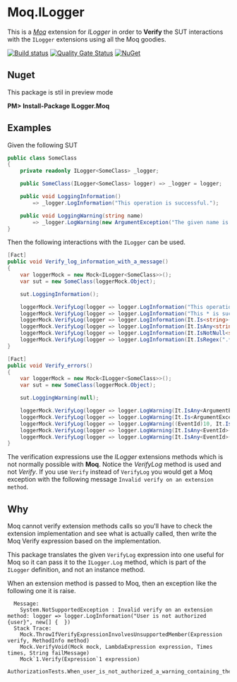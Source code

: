 # Moq.ILogger
This is a [*Moq*](https://github.com/Moq/moq4/wiki/Quickstart) extension for *ILogger* in order to **Verify** the SUT interactions with the `ILogger` extensions using all the Moq goodies.

[![Build status](https://ci.appveyor.com/api/projects/status/iixn0pkeuuov1rwb/branch/master?svg=true)](https://ci.appveyor.com/project/adrianiftode/moq-ilogger/branch/master)
[![Quality Gate Status](https://sonarcloud.io/api/project_badges/measure?project=Moq.ILogger&metric=alert_status)](https://sonarcloud.io/dashboard?id=Moq.ILogger)
[![NuGet](https://img.shields.io/nuget/v/ILogger.Moq.svg)](https://www.nuget.org/packages/ILogger.Moq)

## Nuget
This package is stil in preview mode

**PM&gt; Install-Package ILogger.Moq**

## Examples

Given the following SUT
```csharp
public class SomeClass
{
    private readonly ILogger<SomeClass> _logger;

    public SomeClass(ILogger<SomeClass> logger) => _logger = logger;

    public void LoggingInformation()
        => _logger.LogInformation("This operation is successful.");

    public void LoggingWarning(string name)
        => _logger.LogWarning(new ArgumentException("The given name is not ok", nameof(name)), "This operation failed, but let's log an warning only");
}
```

Then the following interactions with the `ILogger` can be used.  

```csharp
[Fact]
public void Verify_log_information_with_a_message()
{
    var loggerMock = new Mock<ILogger<SomeClass>>();
    var sut = new SomeClass(loggerMock.Object);

    sut.LoggingInformation();

    loggerMock.VerifyLog(logger => logger.LogInformation("This operation is successful."));
    loggerMock.VerifyLog(logger => logger.LogInformation("This * is successful."));
    loggerMock.VerifyLog(logger => logger.LogInformation(It.Is<string>(msg => msg.Length > 5)));
    loggerMock.VerifyLog(logger => logger.LogInformation(It.IsAny<string>()));
    loggerMock.VerifyLog(logger => logger.LogInformation(It.IsNotNull<string>()));
    loggerMock.VerifyLog(logger => logger.LogInformation(It.IsRegex(".*")));
}
```

```csharp
[Fact]
public void Verify_errors()
{
    var loggerMock = new Mock<ILogger<SomeClass>>();
    var sut = new SomeClass(loggerMock.Object);

    sut.LoggingWarning(null);

    loggerMock.VerifyLog(logger => logger.LogWarning(It.IsAny<ArgumentException>(), It.IsAny<string>()));
    loggerMock.VerifyLog(logger => logger.LogWarning(It.Is<ArgumentException>(ex => ex.ParamName == "name"), "*failed*"));
    loggerMock.VerifyLog(logger => logger.LogWarning((EventId)10, It.IsAny<ArgumentException>(), "*failed*"));
    loggerMock.VerifyLog(logger => logger.LogWarning(It.IsAny<EventId>(), It.IsAny<ArgumentException>(), "*failed*"));
    loggerMock.VerifyLog(logger => logger.LogWarning(It.IsAny<EventId>(), new ArgumentException("The given name is not ok", "name"), "*failed*"));
}
```
The verification expressions use the *ILogger* extensions methods which is not normally possible with **Moq**.
Notice the *VerifyLog* method is used and not *Verify*. 
If you use `Verify` instead of `VerifyLog` you would get a Moq exception with the following message `Invalid verify on an extension method`.

## Why
Moq cannot verify extension methods calls so you'll have to check the extension implementation and see what is actually called, then write the Moq Verify expression based on the implementation.

This package translates the given `VerifyLog` expression into one useful for Moq so it can pass it to the `ILogger.Log` method, which is part of the `ILogger` definition, and not an instance method.

When an extension method is passed to Moq, then an exception like the following one it is raise.
```
  Message: 
    System.NotSupportedException : Invalid verify on an extension method: logger => logger.LogInformation("User is not authorized {user}", new[] {  })
  Stack Trace: 
    Mock.ThrowIfVerifyExpressionInvolvesUnsupportedMember(Expression verify, MethodInfo method)
    Mock.VerifyVoid(Mock mock, LambdaExpression expression, Times times, String failMessage)
    Mock`1.Verify(Expression`1 expression)
    AuthorizationTests.When_user_is_not_authorized_a_warning_containing_the_user_identity_is_logged()
```
